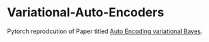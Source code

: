 # Variational-Auto-Encoders

Pytorch reprodcution of Paper titled [Auto Encoding variational Bayes](https://arxiv.org/abs/1312.6114).

